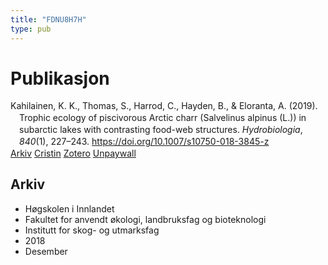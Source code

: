 ```yaml
---
title: "FDNU8H7H"
type: pub
---
```

<h1>Publikasjon</h1>
<article id="csl-bib-container-FDNU8H7H" class="csl-bib-container">
  <div class="csl-bib-body" style="line-height: 1.35; padding-left: 1em; text-indent:-1em;">
  <div class="csl-entry">Kahilainen, K. K., Thomas, S., Harrod, C., Hayden, B., &amp; Eloranta, A. (2019). Trophic ecology of piscivorous Arctic charr (Salvelinus alpinus (L.)) in subarctic lakes with contrasting food-web structures. <i>Hydrobiologia</i>, <i>840</i>(1), 227&#x2013;243. <a href="https://doi.org/10.1007/s10750-018-3845-z">https://doi.org/10.1007/s10750-018-3845-z</a></div>
</div>
  <div class="csl-bib-buttons">
    <a href="#taxonomy-article-FDNU8H7H" class="csl-bib-button">Arkiv</a>
    <a href="https://app.cristin.no/results/show.jsf?id=1638761" alt="Cristin URL" class="csl-bib-button">Cristin</a>
    <a href="http://zotero.org/groups/5402882/items/FDNU8H7H" alt="Zotero URL" class="csl-bib-button">Zotero</a>
    <a href="https://jyx.jyu.fi/bitstream/123456789/66491/2/Kahilainen_etal_Minor_REVISION_clean.pdf" class="csl-bib-button">Unpaywall</a>
  </div>
  <div id="csl-bib-meta-container-FDNU8H7H"></div>
</article>
<div id="csl-bib-meta-FDNU8H7H" class="csl-bib-meta">
  <article id="taxonomy-article-FDNU8H7H" class="taxonomy-article">
    <h1>Arkiv</h1>
    <ul>
      <li>Høgskolen i Innlandet</li>
      <li>Fakultet for anvendt økologi, landbruksfag og bioteknologi</li>
      <li>Institutt for skog- og utmarksfag</li>
      <li>2018</li>
      <li>Desember</li>
    </ul>
  </article>
</div>
